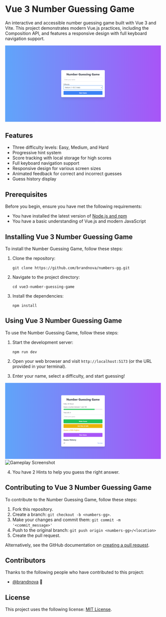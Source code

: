 # Vue 3 Number Guessing Game

An interactive and accessible number guessing game built with Vue 3 and Vite. This project demonstrates modern Vue.js practices, including the Composition API, and features a responsive design with full keyboard navigation support.

![Game Interface](./src/assets/images/Screenshot%20(367).png)

## Features

- Three difficulty levels: Easy, Medium, and Hard
- Progressive hint system
- Score tracking with local storage for high scores
- Full keyboard navigation support
- Responsive design for various screen sizes
- Animated feedback for correct and incorrect guesses
- Guess history display

## Prerequisites

Before you begin, ensure you have met the following requirements:

- You have installed the latest version of [Node.js and npm](https://nodejs.org/)
- You have a basic understanding of Vue.js and modern JavaScript

## Installing Vue 3 Number Guessing Game

To install the Number Guessing Game, follow these steps:

1. Clone the repository:
   ```
   git clone https://github.com/brandnova/numbers-gg.git
   ```

2. Navigate to the project directory:
   ```
   cd vue3-number-guessing-game
   ```

3. Install the dependencies:
   ```
   npm install
   ```

## Using Vue 3 Number Guessing Game

To use the Number Guessing Game, follow these steps:

1. Start the development server:
   ```
   npm run dev
   ```

2. Open your web browser and visit `http://localhost:5173` (or the URL provided in your terminal).

3. Enter your name, select a difficulty, and start guessing!

![Gameplay Screenshot](./src/assets/images/Screenshot%20(368).png)
![Gameplay Screenshot](./src/assets/images/Screenshot%20(369).png)

4. You have 2 Hints to help you guess the right answer.

## Contributing to Vue 3 Number Guessing Game

To contribute to the Number Guessing Game, follow these steps:

1. Fork this repository.
2. Create a branch: `git checkout -b <numbers-gg>`.
3. Make your changes and commit them: `git commit -m '<commit_message>'`
4. Push to the original branch: `git push origin <numbers-gg>/<location>`
5. Create the pull request.

Alternatively, see the GitHub documentation on [creating a pull request](https://help.github.com/articles/creating-a-pull-request/).

## Contributors

Thanks to the following people who have contributed to this project:

* [@brandnova](https://github.com/brandnova) 📖

## License

This project uses the following license: [MIT License](https://opensource.org/licenses/MIT).